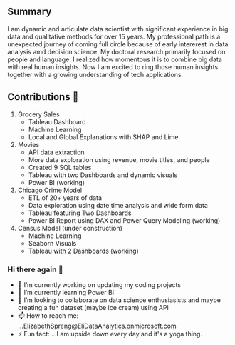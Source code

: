 
## Summary

I am dynamic and articulate data scientist with significant experience in big data and qualitative methods for over 15 years.  My professional path is a unexpected journey of coming full circle because of early intererest in data analysis amd decision science. My doctoral  research primarily focused on people and language.  I realized how momentous it is to combine big data with real human insights. Now I  am excited to ring those  human insights together with a growing understanding of tech applications. 

## Contributions 🙌
 1. Grocery Sales 
      - Tableau Dashboard
      - Machine Learning
      - Local and  Global Explanations with SHAP and Lime
 3. Movies 
    -  API data extraction
    -  More data exploration using revenue, movie titles, and people
    -  Created 9 SQL tables
    -  Tableau with two Dashboards and dynamic  visuals
    -   Power BI (working)
4. Chicago Crime Model
      -   ETL of 20+ years of data
      -  Data exploration using date time analysis and wide form data 
      -  Tableau featuring Two Dashboards
      -  Power BI Report using DAX and Power Query Modeling (working)
5. Census Model (under construction)
      - Machine Learning
      - Seaborn Visuals
      - Tableau  with 2 Dashboards (working)





### Hi there again 👋

- 🔭 I’m currently working on updating my coding projects
- 🌱 I’m currently learning Power BI
- 👯 I’m looking to collaborate on data science enthusiasists and maybe creating a fun dataset (maybe ice cream) using API
- 📫 How to reach me: ...ElizabethSpreng@EliDataAnalytics.onmicrosoft.com
- ⚡ Fun fact: ...I  am upside down every day and it's a yoga thing.


<!--
**Elispreng/Elispreng** is a ✨ _special_ ✨ repository because its `README.md` (this file) appears on your GitHub profile.

Here are some ideas to get you started:

- 🔭 I’m currently working on uodating my coding projects
- 🌱 I’m currently learning Power BI
- 👯 I’m looking to collaborate on data science enthusiasists
- 🤔 I’m looking for help with ...
- 💬 Ask me about ...
- 📫 How to reach me: ...
- 😄 Pronouns: ...
- ⚡ Fun fact: ...
-->
